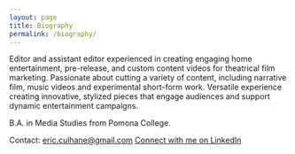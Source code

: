 ```yaml
---
layout: page
title: Biography
permalink: /biography/
---
```

<!-- 
Connect with me on LinkedIn.
[Resume.]({{ '\assets\pdf\Eric Culhane Assistant Editing Resume.pdf' | prepend: site.baseurl }}) -->

Editor and assistant editor experienced in creating engaging home entertainment, pre-release, and custom content videos for theatrical film marketing. Passionate about cutting a variety of content, including narrative film, music videos and experimental short-form work. Versatile experience creating innovative, stylized pieces that engage audiences and support dynamic entertainment campaigns. 

B.A. in Media Studies from Pomona College.

Contact: eric.culhane@gmail.com
<a href="https://www.linkedin.com/in/eric-culhane/">Connect with me on LinkedIn</a>

